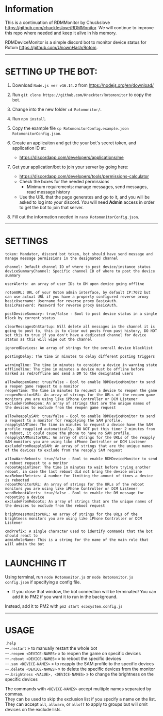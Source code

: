 # Information

This is a continuation of RDMMonitor by Chuckslove <https://github.com/chuckleslove/RDMMonitor>. We will continue to improve this repo where needed and keep it alive in his memory.

RDMDeviceMonitor is a simple discord bot to monitor device status for Rotom <https://github.com/UnownHash/Rotom>.

<hr />

# SETTING UP THE BOT:

1. Download `Node.js ver v16.14.2` from https://nodejs.org/en/download/

2. Run `git clone https://github.com/Kneckter/Rotomonitor` to copy the bot.

3. Change into the new folder `cd Rotomonitor/`.

4. Run `npm install`.

5. Copy the example file `cp RotomonitorConfig.example.json RotomonitorConfig.json`.

6. Create an applicaiton and get the your bot's secret token, and application ID at:
   * https://discordapp.com/developers/applications/me

7. Get your application/bot to join your server by going here:
   * https://discordapp.com/developers/tools/permissions-calculator
   * Check the boxes for the needed permissions
     * Minimum requirements: manage messages, send messages, read message history
   * Use the URL that the page generates and go to it, and you will be asked to log into your discord. You will need **Admin** access in order to get the bot to join that server.

8. Fill out the information needed in `nano RotomonitorConfig.json`.

<hr />

# SETTINGS
```
token: Mandator, discord bot token, bot should have send message and manage message permissions in the designated channel

channel: Default channel ID of where to post device/instance status
deviceSummaryChannel: Specific channel ID of where to post the device summary

userAlerts: an array of user IDs to DM upon device going offline

rotomURL: URL of your Rotom admin interface, by default IP:7072 but can use actual URL if you have a properly configured reverse proxy
basicUsername: Username for reverse proxy BasicAuth.
basicPassword: Password for reverse proxy BasicAuth.

postDeviceSummary: true/false - Bool to post device status in a single block by current status

clearMessagesOnStartup: Will delete all messages in the channel it is going to post to, this is to clear out posts from past history, DO NOT set this to true if you don't have a dedicated channel for device status as this will wipe out the channel

ignoredDevices: An array of strings for the overall device blacklist

postingDelay: The time in minutes to delay different posting triggers

warningTime: The time in minutes to consider a device in warning state
offlineTime: The time in minutes a device must be offline before marked as red/offline and send a DM to the designated users

allowReopenGame: true/false - Bool to enable RDMDeviceMonitor to send a reopen game request to a monitor
reopenTime: The time in minutes to request a device to reopen the game
reopenMonitorURL: An array of strings for the URLs of the reopen game monitors you are using like iPhone Controller or DCM Listener
excludeFromReopen: An array of strings that are the unique names of the devices to exclude from the reopen game request

allowReapplySAM: true/false - Bool to enable RDMDeviceMonitor to send a request to a monitor for reapplying the SAM profile.
reapplySAMTime: The time in minutes to request a device have the SAM profile reapplied automatically. DO NOT put this timer 2 minutes from a reboot, it could cause the phone to have no SAM profile. 
reapplySAMMonitorURL: An array of strings for the URLs of the reapply SAM monitors you are using like iPhone Controller or DCM Listener
excludeFromReapplySAM: An array of strings that are the unique names of the devices to exclude from the reapply SAM request

allowWarnReboots: true/false - Bool to enable RDMDeviceMonitor to send a reboot request to a monitor
rebootAgainTimer: The time in minutes to wait before trying another reboot, in case the last reboot did not bring the device online
maxRebootRetries: A number for limiting the amount of times a device is rebooted
rebootMonitorURL: An array of strings for the URLs of the reboot monitors you are using like iPhone Controller or DCM Listener
sendRebootAlerts: true/false - Bool to enable the DM message for rebooting a device
excludeFromReboots: An array of strings that are the unique names of the devices to exclude from the reboot request

brightnessMonitorURL: An array of strings for the URLs of the brightness monitors you are using like iPhone Controller or DCM Listener

cmdPrefix: A single character used to identify commands that the bot should react to
adminRoleName: This is a string for the name of the main role that will admin the bot
```

# LAUNCHING IT

Using terminal, run `node Rotomonitor.js` or `node Rotomonitor.js config.json` if specifying a config file.

   * If you close that window, the bot connection will be terminated! You can add it to PM2 if you want it to run in the background.

Instead, add it to PM2 with `pm2 start ecosystem.config.js`

<hr />

# USAGE

`.help`<br>
--`.restart`   »   to manually restart the whole bot<br>
--`.reopen <DEVICE-NAMES>`   »   to reopen the game on specific devices<br>
--`.reboot <DEVICE-NAMES>`   »   to reboot the specific devices<br>
--`.sam <DEVICE-NAMES>`   »   to reapply the SAM profile to the specific devices<br>
--`.delete <DEVICE-NAMES>`   »   to delete the specific devices from the monitor<br>
--`.brightness <VALUE>, <DEVICE-NAMES>`   »   to change the brightness on the specific devices<br>

The commands with `<DEVICE-NAMES>` accept multiple names separated by commas.<br>
They can be used to skip the exclusion list if you specify a name on the list.<br>
They can accept `all`, `allwarn`, or `alloff` to apply to groups but will omit devices on the exclude lists.